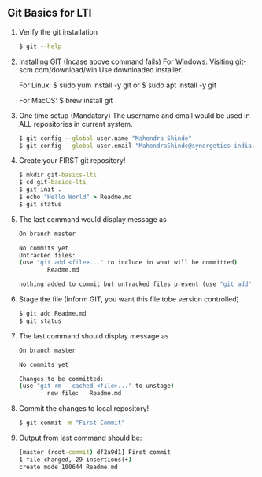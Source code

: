 ## Git Basics for LTI

1. Verify the git installation

    ```cmd
    $ git --help
    ```

2.  Installing GIT (Incase above command fails)
    For Windows:
    Visiting git-scm.com/download/win
    Use downloaded installer.

    For Linux:
    $ sudo yum install -y git
    or
    $ sudo apt install -y git

    For MacOS:
    $ brew install git

3.  One time setup (Mandatory) 
    The username and email would be used in ALL repositories in current system.

    ```cmd
    $ git config --global user.name "Mahendra Shinde"
    $ git config --global user.email "MahendraShinde@synergetics-india.com"
    ```
4.  Create your FIRST git repository!
    ```cmd
    $ mkdir git-basics-lti
    $ cd git-basics-lti
    $ git init .
    $ echo "Hello World" > Readme.md
    $ git status
    ```

5.  The last command would display message as 
    ```cmd
    On branch master

    No commits yet
    Untracked files:
    (use "git add <file>..." to include in what will be committed)
            Readme.md

    nothing added to commit but untracked files present (use "git add" to track)
    ```

6.  Stage the file (Inform GIT, you want this file tobe version controlled)
    ```cmd
    $ git add Readme.md
    $ git status
    ```

7.  The last command should display message as 
    ```cmd
    On branch master

    No commits yet

    Changes to be committed:
    (use "git rm --cached <file>..." to unstage)
            new file:   Readme.md
    ```

8.  Commit the changes to local repository!
    ```cmd
    $ git commit -m "First Commit"
    ```

9.  Output from last command should be:
    ```cmd
    [master (root-commit) df2a9d1] First commit
    1 file changed, 29 insertions(+)
    create mode 100644 Readme.md
    ```